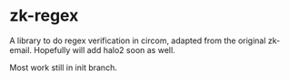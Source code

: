# zk-regex
A library to do regex verification in circom, adapted from the original zk-email. Hopefully will add halo2 soon as well.

Most work still in init branch.
